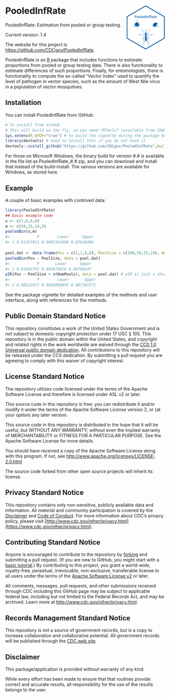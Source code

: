 
<!-- README.md is generated from README.Rmd. Please edit that file -->

# <img src="PIRV2.png" width="120" align="right"/> PooledInfRate

PooledInfRate: Estimation from pooled or group testing.

Current version: 1.4

The website for this project is
<https://github.com/CDCgov/PooledInfRate>.

PooledInfRate is an [R](www.r-project.org) package that includes
functions to estimate proportions from pooled or group testing data.
There is also functionality to estimate differences of such proportions.
Finally, for entomologists, there is functionality to compute the
so-called “Vector Index” used to quantify the level of pathogen in
vector species, such as the amount of West Nile virus in a population of
vector mosquitoes.

## Installation

You can install PooledInfRate from GitHub:

``` r
# To install from GitHub
# This will build on the fly, so you need *RTools* (available from CRAN)
Sys.setenv(R_QPDF="true") # to build the vignette during the package build
library(devtools) # need to install this if you do not have it
devtools::install_github("https://github.com/CDCgov/PooledInfRate",build_vignettes = TRUE)
```

For those on Microsoft Windows, the binary build for version \#.# is
available in the file list as PooledInfRate\_#.#.zip, and you can
download and install that instead of the build-install. The various
versions are available for Windows, as stored here.

## Example

A couple of basic examples with contrived data:

``` r
library(PooledInfRate)
## basic example code
x <- c(1,0,0,0)
m <- c(50,25,10,5)
pooledBin(x,m)
#>            P        Lower      Upper
#> 1 0.01257911 0.0007261606 0.07828496

pool.dat <- data.frame(Pos = c(1,1,0,0), PoolSize = c(100,50,25,10), NumPools = c(5,8,2,3))
pooledBin(Pos ~ PoolSize, data = pool.dat)
#>            P       Lower      Upper
#> 1 0.01602751 0.002879876 0.08708547
pIR(Pos ~ PoolSize + n(NumPools), data = pool.dat) # pIR is just a short name for 'pooledBin'
#>            P        Lower       Upper
#> 1 0.00212917 0.0003860092 0.007107271
```

See the package vignette for detailed examples of the methods and user
interface, along with references for the methods.

## Public Domain Standard Notice

This repository constitutes a work of the United States Government and
is not subject to domestic copyright protection under 17 USC § 105. This
repository is in the public domain within the United States, and
copyright and related rights in the work worldwide are waived through
the [CC0 1.0 Universal public domain
dedication](https://creativecommons.org/publicdomain/zero/1.0/). All
contributions to this repository will be released under the CC0
dedication. By submitting a pull request you are agreeing to comply with
this waiver of copyright interest.

## License Standard Notice

The repository utilizes code licensed under the terms of the Apache
Software License and therefore is licensed under ASL v2 or later.

This source code in this repository is free: you can redistribute it
and/or modify it under the terms of the Apache Software License version
2, or (at your option) any later version.

This source code in this repository is distributed in the hope that it
will be useful, but WITHOUT ANY WARRANTY; without even the implied
warranty of MERCHANTABILITY or FITNESS FOR A PARTICULAR PURPOSE. See the
Apache Software License for more details.

You should have received a copy of the Apache Software License along
with this program. If not, see
<http://www.apache.org/licenses/LICENSE-2.0.html>

The source code forked from other open source projects will inherit its
license.

## Privacy Standard Notice

This repository contains only non-sensitive, publicly available data and
information. All material and community participation is covered by the
[Disclaimer](https://github.com/CDCgov/template/blob/master/DISCLAIMER.md)
and [Code of
Conduct](https://github.com/CDCgov/template/blob/master/code-of-conduct.md).
For more information about CDC’s privacy policy, please visit
[http://www.cdc.gov/other/privacy.html](https://www.cdc.gov/other/privacy.html).

## Contributing Standard Notice

Anyone is encouraged to contribute to the repository by
[forking](https://help.github.com/articles/fork-a-repo) and submitting a
pull request. (If you are new to GitHub, you might start with a [basic
tutorial](https://help.github.com/articles/set-up-git).) By contributing
to this project, you grant a world-wide, royalty-free, perpetual,
irrevocable, non-exclusive, transferable license to all users under the
terms of the [Apache Software License
v2](http://www.apache.org/licenses/LICENSE-2.0.html) or later.

All comments, messages, pull requests, and other submissions received
through CDC including this GitHub page may be subject to applicable
federal law, including but not limited to the Federal Records Act, and
may be archived. Learn more at <http://www.cdc.gov/other/privacy.html>.

## Records Management Standard Notice

This repository is not a source of government records, but is a copy to
increase collaboration and collaborative potential. All government
records will be published through the [CDC web
site](http://www.cdc.gov).

## Disclaimer

This package/application is provided without warranty of any kind.

While every effort has been made to ensure that that routines provide
correct and accurate results, all responsibility for the use of the
results belongs to the user.
